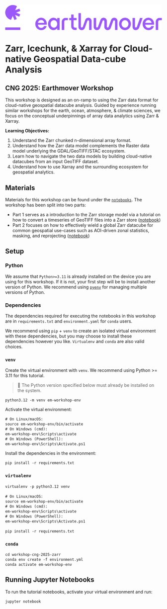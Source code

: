 ![](./assets/earthmover.png)

# Zarr, Icechunk, & Xarray for Cloud-native Geospatial Data-cube Analysis
## CNG 2025: Earthmover Workshop

This workshop is designed as an on-ramp to using the Zarr data format for cloud-native geospatial datacube analysis. Guided by experience running similar workshops for the earth, ocean, atmosphere, & climate sciences, we focus on the conceptual underpinnings of array data analytics using Zarr & Xarray.

**Learning Objectives:**

1. Understand the Zarr chunked n-dimensional array format.
2. Understand how the Zarr data model complements the Raster data model underlying the GDAL/GeoTIFF/STAC ecosystem. 
3. Learn how to navigate the two data models by building cloud-native datacubes from an input GeoTIFF dataset.
4. Understand how to use Xarray and the surrounding ecosystem for geospatial analytics.


## Materials

Materials for this workshop can be found under the [`notebooks`](./notebooks/). The workshop has been split into two parts:
- Part 1 serves as a introduction to the Zarr storage model via a tutorial on how to convert a timeseries of GeoTIFF files into a Zarr store ([notebook](./notebooks/workshop-part-1.ipynb))
- Part 2 focuses on how to effectively wield a global Zarr datacube for common geospatial use-cases such as AOI-driven zonal statistics, masking, and reprojecting ([notebook](./notebooks/workshop-part-2.ipynb))

## Setup

### Python

We assume that `Python>=3.11` is already installed on the device you are using for this workshop. If it is not, your first step will be to install another version of Python. We recommend using [`pyenv`](https://github.com/pyenv/pyenv) for managing multiple versions of Python. 

### Dependencies

The dependencies required for executing the notebooks in this workshop are in `requirements.txt` and `environment.yaml` for `conda` users. 

We recommend using `pip` + `venv` to create an isolated virtual environment with these dependencies, but you may choose to install these dependencies however you like. `Virtualenv` and `conda` are also valid choices.


### `venv`

Create the virtual environment with `venv`. We recommend using Python >= 3.11 for this tutorial.

> 🧠 The Python version specified below must already be installed on the system.

```
python3.12 -m venv em-workshop-env
```

Activate the virtual environment:

```
# On Linux/macOS:
source em-workshop-env/bin/activate
# On Windows (cmd):
em-workshop-env\Scripts\activate
# On Windows (PowerShell):
em-workshop-env\Scripts\Activate.ps1
```

Install the dependencies in the environment:

```
pip install -r requirements.txt
```

### `virtualenv`

```
virtualenv -p python3.12 venv

# On Linux/macOS:
source em-workshop-env/bin/activate
# On Windows (cmd):
em-workshop-env\Scripts\activate
# On Windows (PowerShell):
em-workshop-env\Scripts\Activate.ps1

pip install -r requirements.txt
```

### `conda`

```
cd workshop-cng-2025-zarr
conda env create -f environment.yml
conda activate em-workshop-env
```

## Running Jupyter Notebooks
To run the tutorial notebooks, activate your virtual environment and run:
```
jupyter notebook
```